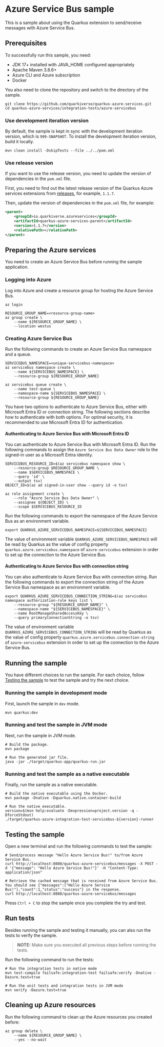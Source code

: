 # Azure Service Bus sample

This is a sample about using the Quarkus extension to send/receive messages with Azure Service Bus.

## Prerequisites

To successfully run this sample, you need:

* JDK 17+ installed with JAVA_HOME configured appropriately
* Apache Maven 3.8.6+
* Azure CLI and Azure subscription
* Docker

You also need to clone the repository and switch to the directory of the sample.

```
git clone https://github.com/quarkiverse/quarkus-azure-services.git
cd quarkus-azure-services/integration-tests/azure-servicebus
```

### Use development iteration version

By default, the sample is kept in sync with the development iteration version, which is `999-SNAPSHOT`. To install the development iteration version, build it locally.

```
mvn clean install -DskipTests --file ../../pom.xml
```

### Use release version

If you want to use the release version, you need to update the version of dependencies in the `pom.xml` file.

First, you need to find out the latest release version of the Quarkus Azure services extensions from [releases](https://github.com/quarkiverse/quarkus-azure-services/releases), for example, `1.1.7`.

Then, update the version of dependencies in the `pom.xml` file, for example:

```xml
<parent>
    <groupId>io.quarkiverse.azureservices</groupId>
    <artifactId>quarkus-azure-services-parent</artifactId>
    <version>1.1.7</version>
    <relativePath></relativePath>
</parent>
```

## Preparing the Azure services

You need to create an Azure Service Bus before running the sample application.

### Logging into Azure

Log into Azure and create a resource group for hosting the Azure Service Bus.

```
az login

RESOURCE_GROUP_NAME=<resource-group-name>
az group create \
    --name ${RESOURCE_GROUP_NAME} \
    --location westus
```

### Creating Azure Service Bus

Run the following commands to create an Azure Service Bus namespace and a queue.

```
SERVICEBUS_NAMESPACE=<unique-servicebus-namespace>
az servicebus namespace create \
    --name ${SERVICEBUS_NAMESPACE} \
    --resource-group ${RESOURCE_GROUP_NAME}

az servicebus queue create \
    --name test-queue \
    --namespace-name ${SERVICEBUS_NAMESPACE} \
    --resource-group ${RESOURCE_GROUP_NAME}
```

You have two options to authenticate to Azure Service Bus, either with Microsoft Entra ID or connection string. The following sections describe how to authenticate with both options. For optimal security, it is recommended to use Microsoft Entra ID for authentication.

#### Authenticating to Azure Service Bus with Microsoft Entra ID

You can authenticate to Azure Service Bus with Microsoft Entra ID. Run the following commands to assign the `Azure Service Bus Data Owner` role to the signed-in user as a Microsoft Entra identity.

```
SERVICEBUS_RESOURCE_ID=$(az servicebus namespace show \
    --resource-group $RESOURCE_GROUP_NAME \
    --name $SERVICEBUS_NAMESPACE \
    --query 'id' \
    --output tsv)
OBJECT_ID=$(az ad signed-in-user show --query id -o tsv)

az role assignment create \
    --role "Azure Service Bus Data Owner" \
    --assignee ${OBJECT_ID} \
    --scope $SERVICEBUS_RESOURCE_ID
```

Run the following commands to export the namespace of the Azure Service Bus as an environment variable.

```
export QUARKUS_AZURE_SERVICEBUS_NAMESPACE=${SERVICEBUS_NAMESPACE}
```

The value of environment variable `QUARKUS_AZURE_SERVICEBUS_NAMESPACE` will be read by Quarkus as the value of config property `quarkus.azure.servicebus.namespace` of `azure-servicebus` extension in order to set up the connection to the Azure Service Bus.

#### Authenticating to Azure Service Bus with connection string

You can also authenticate to Azure Service Bus with connection string. Run the following commands to export the connection string of the Azure Service Bus namespace as an environment variable.

```
export QUARKUS_AZURE_SERVICEBUS_CONNECTION_STRING=$(az servicebus namespace authorization-rule keys list \
    --resource-group "${RESOURCE_GROUP_NAME}" \
    --namespace-name "${SERVICEBUS_NAMESPACE}" \
    --name RootManageSharedAccessKey \
    --query primaryConnectionString -o tsv)
```

The value of environment variable `QUARKUS_AZURE_SERVICEBUS_CONNECTION_STRING` will be read by Quarkus as the value of config property `quarkus.azure.servicebus.connection-string` of `azure-servicebus` extension in order to set up the connection to the Azure Service Bus.

## Running the sample

You have different choices to run the sample. For each choice, follow [Testing the sample](#testing-the-sample) to test the sample and try the next choice.

### Running the sample in development mode

First, launch the sample in `dev` mode.

```
mvn quarkus:dev
```

### Running and test the sample in JVM mode

Next, run the sample in JVM mode. 

```
# Build the package.
mvn package

# Run the generated jar file.
java -jar ./target/quarkus-app/quarkus-run.jar
```

### Running and test the sample as a native executable

Finally, run the sample as a native executable.

```
# Build the native executable using the Docker.
mvn package -Dnative -Dquarkus.native.container-build

# Run the native executable.
version=$(mvn help:evaluate -Dexpression=project.version -q -DforceStdout)
./target/quarkus-azure-integration-test-servicebus-${version}-runner
```

## Testing the sample

Open a new terminal and run the following commands to test the sample:

```
# Send/process message "Hello Azure Service Bus!" to/from Azure Service Bus.
curl http://localhost:8080/quarkus-azure-servicebus/messages -X POST -d '{"message": "Hello Azure Service Bus!"}' -H "Content-Type: application/json"

# Retrieve the cached message that is received from Azure Service Bus. You should see {"messages":["Hello Azure Service Bus!"],"count":1,"status":"success"} in the response.
curl http://localhost:8080/quarkus-azure-servicebus/messages
```

Press `Ctrl + C` to stop the sample once you complete the try and test.

## Run tests

Besides running the sample and testing it manually, you can also run the tests to verify the sample.

> **NOTE:** Make sure you executed all previous steps before running the tests.

Run the following command to run the tests:

```
# Run the integration tests in native mode
mvn test-compile failsafe:integration-test failsafe:verify -Dnative -Dazure.test=true

# Run the unit tests and integration tests in JVM mode
mvn verify -Dazure.test=true
```

## Cleaning up Azure resources

Run the following command to clean up the Azure resources you created before:

```
az group delete \
    --name ${RESOURCE_GROUP_NAME} \
    --yes --no-wait
```
